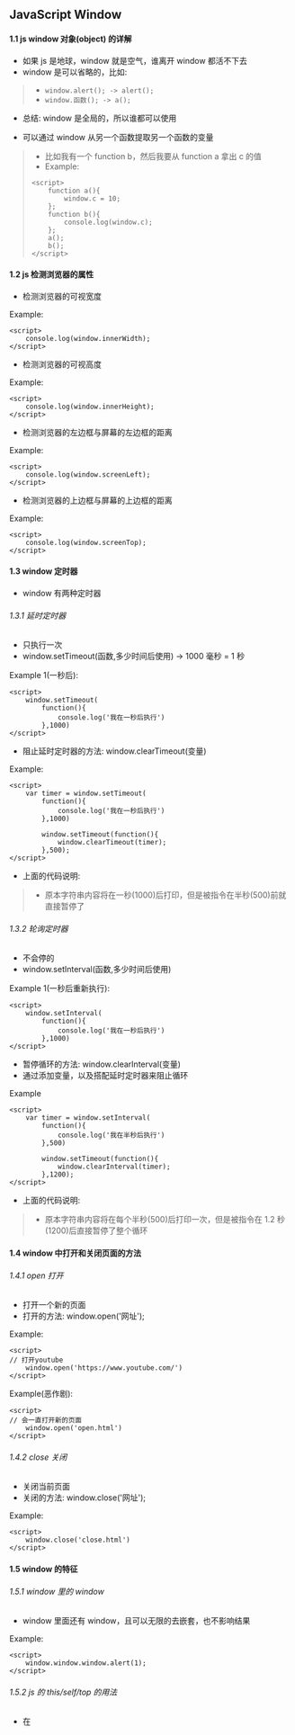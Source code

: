 ## JavaScript Window

#### 1.1 js window 对象(object) 的详解
+ 如果 js 是地球，window 就是空气，谁离开 window 都活不下去
+ window 是可以省略的，比如:
> + ``` window.alert(); -> alert(); ```
> + ``` window.函数(); -> a(); ```
+ 总结: window 是全局的，所以谁都可以使用

+ 可以通过 window 从另一个函数提取另一个函数的变量
> + 比如我有一个 function b，然后我要从 function a 拿出 c 的值
> + Example:
> ```
> <script>
>     function a(){
>         window.c = 10;
>     };
>     function b(){
>         console.log(window.c);
>     };
>     a();
>     b();
> </script>
> ```

#### 1.2 js 检测浏览器的属性
+ 检测浏览器的可视宽度

Example:
```
<script>
    console.log(window.innerWidth);
</script>
```

+ 检测浏览器的可视高度

Example:
```
<script>
    console.log(window.innerHeight);
</script>
```

+ 检测浏览器的左边框与屏幕的左边框的距离

Example:
```
<script>
    console.log(window.screenLeft);
</script>
```

+ 检测浏览器的上边框与屏幕的上边框的距离

Example:
```
<script>
    console.log(window.screenTop);
</script>
```

#### 1.3 window 定时器
+ window 有两种定时器

###### 1.3.1 延时定时器
+ 只执行一次
+ window.setTimeout(函数,多少时间后使用) -> 1000 毫秒 = 1 秒

Example 1(一秒后):
```
<script>
    window.setTimeout(
        function(){
            console.log('我在一秒后执行')
        },1000)
</script>
```

+ 阻止延时定时器的方法: window.clearTimeout(变量)

Example:
```
<script>
    var timer = window.setTimeout(
        function(){
            console.log('我在一秒后执行')
        },1000)

        window.setTimeout(function(){
            window.clearTimeout(timer);
        },500);
</script>
```
+ 上面的代码说明:
> + 原本字符串内容将在一秒(1000)后打印，但是被指令在半秒(500)前就直接暂停了


###### 1.3.2 轮询定时器
+ 不会停的
+ window.setInterval(函数,多少时间后使用)

Example 1(一秒后重新执行):
```
<script>
    window.setInterval(
        function(){
            console.log('我在一秒后执行')
        },1000)
</script>
```

+ 暂停循环的方法: window.clearInterval(变量)
+ 通过添加变量，以及搭配延时定时器来阻止循环

Example
```
<script>
    var timer = window.setInterval(
        function(){
            console.log('我在半秒后执行')
        },500)

        window.setTimeout(function(){
            window.clearInterval(timer);
        },1200);
</script>
```
+ 上面的代码说明:
> + 原本字符串内容将在每个半秒(500)后打印一次，但是被指令在 1.2 秒(1200)后直接暂停了整个循环


#### 1.4 window 中打开和关闭页面的方法

###### 1.4.1 open 打开
+ 打开一个新的页面
+ 打开的方法: window.open('网址');

Example:
```
<script>
// 打开youtube
    window.open('https://www.youtube.com/')
</script>
```


Example(恶作剧):
```
<script>
// 会一直打开新的页面
    window.open('open.html')
</script>
```

###### 1.4.2 close 关闭
+ 关闭当前页面
+ 关闭的方法: window.close('网址');

Example:
```
<script>
    window.close('close.html')
</script>
```

#### 1.5 window 的特征

###### 1.5.1 window 里的 window
+ window 里面还有 window，且可以无限的去嵌套，也不影响结果

Example:
```
<script>
    window.window.window.alert(1);
</script>
```

###### 1.5.2 js 的 this/self/top 的用法
+ 在 <script> 的作用域里 this = self = top = window

Example:
```
<script>
    console.log(this == window);
    console.log(self == window);
    console.log(top == window);
    // output 显示 true
</script>
```
